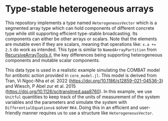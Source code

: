 # Type-stable heterogeneous arrays

This repository implements a type named `HeterogeneousVector` which is a segmented array type which can hold components of different concrete type while still supporting efficient type-stable broadcasting. Its components can either be other arrays or scalars. Note that the elements are mutable even if they are scalars, meaning that operations like: `x.a += 2.5` do work as intended. This type is similar to `NamedArrayPartition` from [RecursiveArrayTools.jl](https://docs.sciml.ai/RecursiveArrayTools), the key differences being supporting heterogeneous components and mutable scalar components.

This data type is used in a realistic example simulating the COMBAT model for antibotic action provided in `core_model.jl`. This model is derived from Tran, Vi Ngoc-Nha _et al._ 2022 (https://doi.org/10.1186/s12859-021-04536-3) and Wiesch, P Abel zur et al. 2015 (https://doi.org/10.1126/scitranslmed.aaa8760). In this example, we use `Unitful` quantities to keep track of the units of measurement of the system variables and the parameters and simulate the system with `DifferentialEquations`s solver `RK4`. Doing this in an efficient and user-friendly manner requires us to use a structure like `HeterogeneousVector`.